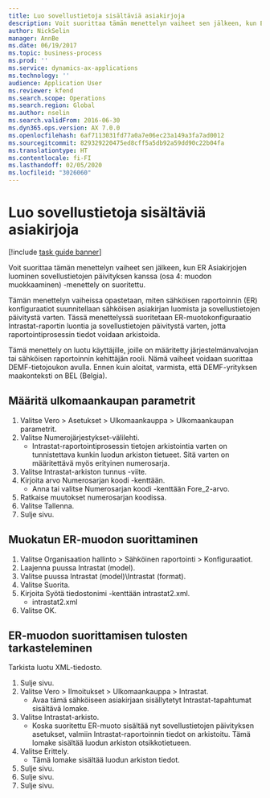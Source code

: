 ```yaml
---
title: Luo sovellustietoja sisältäviä asiakirjoja
description: Voit suorittaa tämän menettelyn vaiheet sen jälkeen, kun ER Asiakirjojen luominen sovellustietojen päivityksen kanssa (Osa 4 – muodon muokkaaminen) -menettely on suoritettu.
author: NickSelin
manager: AnnBe
ms.date: 06/19/2017
ms.topic: business-process
ms.prod: ''
ms.service: dynamics-ax-applications
ms.technology: ''
audience: Application User
ms.reviewer: kfend
ms.search.scope: Operations
ms.search.region: Global
ms.author: nselin
ms.search.validFrom: 2016-06-30
ms.dyn365.ops.version: AX 7.0.0
ms.openlocfilehash: 6af7113031fd77a0a7e06ec23a149a3fa7ad0012
ms.sourcegitcommit: 829329220475ed8cff5a5db92a59dd90c22b04fa
ms.translationtype: HT
ms.contentlocale: fi-FI
ms.lasthandoff: 02/05/2020
ms.locfileid: "3026060"
---
```

# <a name="generate-documents-that-have-application-data"></a>Luo sovellustietoja sisältäviä asiakirjoja

[!include [task guide banner](../../includes/task-guide-banner.md)]

Voit suorittaa tämän menettelyn vaiheet sen jälkeen, kun ER Asiakirjojen luominen sovellustietojen päivityksen kanssa (osa 4: muodon muokkaaminen) -menettely on suoritettu.



Tämän menettelyn vaiheissa opastetaan, miten sähköisen raportoinnin (ER) konfiguraatiot suunnitellaan sähköisen asiakirjan luomista ja sovellustietojen päivitystä varten. Tässä menettelyssä suoritetaan ER-muotokonfiguraatio Intrastat-raportin luontia ja sovellustietojen päivitystä varten, jotta raportointiprosessin tiedot voidaan arkistoida.



Tämä menettely on luotu käyttäjille, joille on määritetty järjestelmänvalvojan tai sähköisen raportoinnin kehittäjän rooli. Nämä vaiheet voidaan suorittaa DEMF-tietojoukon avulla. Ennen kuin aloitat, varmista, että DEMF-yrityksen maakonteksti on BEL (Belgia).


## <a name="set-up-foreign-trade-parameters"></a>Määritä ulkomaankaupan parametrit
1. Valitse Vero > Asetukset > Ulkomaankauppa > Ulkomaankaupan parametrit.
2. Valitse Numerojärjestykset-välilehti.
    * Intrastat-raportointiprosessin tietojen arkistointia varten on tunnistettava kunkin luodun arkiston tietueet. Sitä varten on määritettävä myös erityinen numerosarja.  
3. Valitse Intrastat-arkiston tunnus -viite.
4. Kirjoita arvo Numerosarjan koodi -kenttään.
    * Anna tai valitse Numerosarjan koodi -kenttään Fore_2-arvo.  
5. Ratkaise muutokset numerosarjan koodissa.
6. Valitse Tallenna.
7. Sulje sivu.

## <a name="run-modified-er-format"></a>Muokatun ER-muodon suorittaminen
1. Valitse Organisaation hallinto > Sähköinen raportointi > Konfiguraatiot.
2. Laajenna puussa Intrastat (model).
3. Valitse puussa Intrastat (model)\Intrastat (format).
4. Valitse Suorita.
5. Kirjoita Syötä tiedostonimi -kenttään intrastat2.xml.
    * intrastat2.xml  
6. Valitse OK.

## <a name="review-er-format-executions-results"></a>ER-muodon suorittamisen tulosten tarkasteleminen
Tarkista luotu XML-tiedosto.  
1. Sulje sivu.
2. Valitse Vero > Ilmoitukset > Ulkomaankauppa > Intrastat.
    * Avaa tämä sähköiseen asiakirjaan sisällytetyt Intrastat-tapahtumat sisältävä lomake.  
3. Valitse Intrastat-arkisto.
    * Koska suoritettu ER-muoto sisältää nyt sovellustietojen päivityksen asetukset, valmiin Intrastat-raportoinnin tiedot on arkistoitu. Tämä lomake sisältää luodun arkiston otsikkotietueen.  
4. Valitse Erittely.
    * Tämä lomake sisältää luodun arkiston tiedot.  
5. Sulje sivu.
6. Sulje sivu.
7. Sulje sivu.

